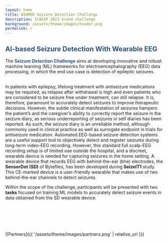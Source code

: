 ```yaml
---
layout: home
title: BIOMED Seizure Detection Challenge
description: ICASSP 2023 Grand-challenge
background: /assets/theme/images/header.png
permalink: /
---
```



## **<span style="color:#2B547E">AI-based Seizure Detection With Wearable EEG</span>**

The **<span style="color:#2B547E">Seizure Detection Challenge</span>** aims at developing innovative and robust machine learning (ML) frameworks for electroencephalography (EEG) data processing, in which the end use case is detection of epileptic seizures.

\
In patients with epilepsy, lifelong treatment with antiseizure medications may be required, as relapse after withdrawal is high and even patients who are considered to be seizure free under treatment, can still relapse. It is, therefore, paramount to accurately detect seizures to improve therapeutic decisions. However, the subtle clinical manifestation of seizures hampers the patient’s and the caregiver’s ability to correctly report the seizure in the seizure diary, as serious underreporting of seizures in self diaries has been reported. As such, the seizure diary is an unreliable method, although commonly used in clinical practice as well as surrogate endpoint in trials for antiseizure medication. Automated EEG-based seizure detection systems are a useful support tool to objectively detect and register seizures during long-term video-EEG recording. However, this standard full scalp-EEG recording setup is of limited use outside the hospital, and a discreet, wearable device is needed for capturing seizures in the home setting. A wearable device that records EEG with behind-the-ear (bhe) electrodes, the **SensorDot (SD)** of Byteflies, has been developed during **SeizeIT1** study. This CE-marked device is a user-friendly wearable that makes use of two behind-the-ear channels to detect seizures.

Within the scope of the challenge, participants will be presented with two **tasks** focused on training ML models to accurately detect seizure events in data obtained from the SD wearable device.


\
\
\
\
\
![Partners]({{ '/assets/theme/images/partners.png' | relative_url }})